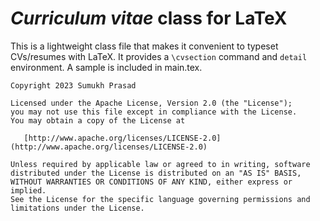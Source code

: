 # *Curriculum vitae* class for LaTeX

This is a lightweight class file that makes it convenient to typeset CVs/resumes with LaTeX. It provides a `\cvsection` command and `detail` environment. A sample is included in main.tex.

```
Copyright 2023 Sumukh Prasad

Licensed under the Apache License, Version 2.0 (the "License");
you may not use this file except in compliance with the License.
You may obtain a copy of the License at

   [http://www.apache.org/licenses/LICENSE-2.0](http://www.apache.org/licenses/LICENSE-2.0)

Unless required by applicable law or agreed to in writing, software
distributed under the License is distributed on an "AS IS" BASIS,
WITHOUT WARRANTIES OR CONDITIONS OF ANY KIND, either express or implied.
See the License for the specific language governing permissions and
limitations under the License.
```